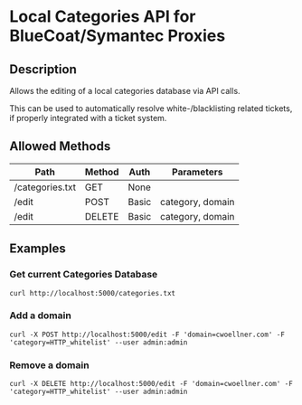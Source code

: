 # Local Categories API for BlueCoat/Symantec Proxies

## Description

Allows the editing of a local categories database via API calls.

This can be used to automatically resolve white-/blacklisting related tickets, if properly integrated with a ticket system.

## Allowed Methods

Path | Method | Auth | Parameters
--- | --- | --- | ---
/categories.txt | GET | None |
/edit | POST | Basic | category, domain
/edit | DELETE | Basic | category, domain

## Examples

### Get current Categories Database
`curl http://localhost:5000/categories.txt`

### Add a domain
`curl -X POST http://localhost:5000/edit -F 'domain=cwoellner.com' -F 'category=HTTP_whitelist' --user admin:admin`

### Remove a domain
`curl -X DELETE http://localhost:5000/edit -F 'domain=cwoellner.com' -F 'category=HTTP_whitelist' --user admin:admin`

